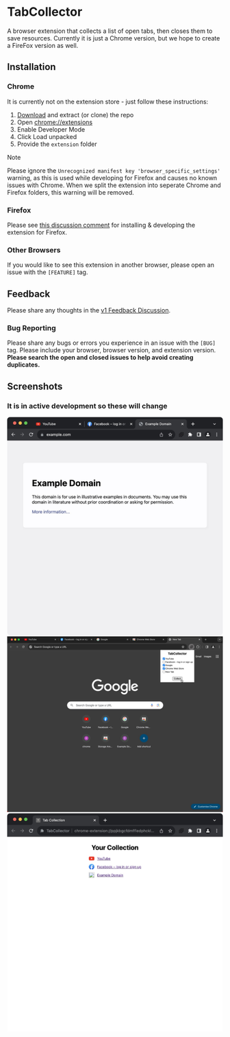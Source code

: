 # TabCollector
A browser extension that collects a list of open tabs, then closes them to save resources.
Currently it is just a Chrome version, but we hope to create a FireFox version as well.

## Installation
### Chrome
It is currently not on the extension store - just follow these instructions:
1. [Download](https://github.com/pw-64/TabCollector/archive/refs/heads/main.zip) and extract (or clone) the repo
2. Open [chrome://extensions](chrome://extensions)
3. Enable Developer Mode
4. Click Load unpacked
5. Provide the `extension` folder

> [!NOTE]
> Please ignore the `Unrecognized manifest key 'browser_specific_settings'` warning, as this is used while developing for Firefox and causes no known issues with Chrome. When we split the extension into seperate Chrome and Firefox folders, this warning will be removed.

### Firefox
Please see [this discussion comment](https://github.com/pw-64/TabCollector/discussions/2#discussioncomment-8516525) for installing & developing the extension for Firefox.

### Other Browsers
If you would like to see this extension in another browser, please open an issue with the `[FEATURE]` tag.

## Feedback
Please share any thoughts in the [v1 Feedback Discussion](https://github.com/pw-64/TabCollector/discussions/1).

### Bug Reporting
Please share any bugs or errors you experience in an issue with the `[BUG]` tag.
Please include your browser, browser version, and extension version.
**Please search the open and closed issues to help avoid creating duplicates.**

## Screenshots
### It is in active development so these will change
![](before.jpg)
![](during.jpg)
![](after.jpg)
